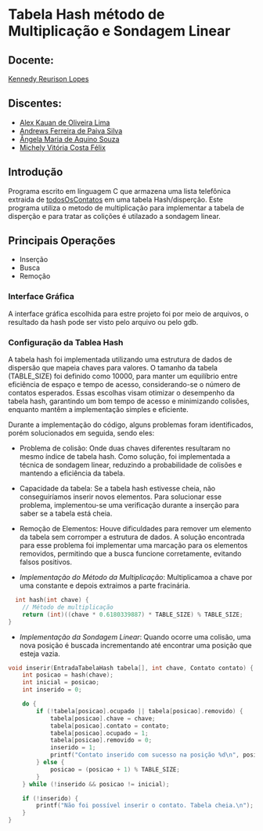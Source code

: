 # Tabela Hash método de Multiplicação e Sondagem Linear 

## Docente:
   [Kennedy Reurison Lopes](https://github.com/kennedyufersa)

## Discentes:
- [Alex Kauan de Oliveira Lima](https://github.com/AlexKauan)
- [Andrews Ferreira de Paiva Silva](https://github.com/TheFonci)
- [Ângela Maria de Aquino Souza](https://github.com/angellusj)
- [Michely Vitória Costa Félix](https://github.com/MichelyFelix)

## Introdução

Programa escrito em linguagem C que armazena uma lista telefônica  extraida de [todosOsContatos](https://github.com/AlexKauan/lista-de-contatos/blob/main/todosOsContatos.txt) em uma tabela Hash/disperção. Este programa utiliza o metodo de multiplicação para implementar a tabela de disperção e para tratar as colições é utilazado a sondagem linear.

## Principais Operações

- Inserção
- Busca
- Remoção
  
### Interface Gráfica
A interface gráfica escolhida para estre projeto foi por meio de arquivos, o resultado da hash pode ser visto pelo arquivo  ou pelo gdb.
### Configuração da Tablea Hash
A tabela hash foi implementada utilizando uma estrutura de dados de dispersão que mapeia chaves para valores. O tamanho da tabela (TABLE_SIZE) foi definido como 10000, para manter um equilíbrio entre eficiência de espaço e tempo de acesso, considerando-se o número de contatos esperados. Essas escolhas visam otimizar o desempenho da tabela hash, garantindo um bom tempo de acesso e minimizando colisões, enquanto mantêm a implementação simples e eficiente.

Durante a implementação do código, alguns problemas foram identificados, porém solucionados em seguida, sendo eles:

- Problema de colisão: Onde duas chaves diferentes resultaram no mesmo índice de tabela hash. Como solução, foi implementada a técnica de sondagem linear, reduzindo a probabilidade de colisões e mantendo a eficiência da tabela.

- Capacidade da tabela: Se a tabela hash estivesse cheia, não conseguiríamos inserir novos elementos. Para solucionar esse problema, implementou-se uma verificação durante a inserção para saber se a tabela está cheia.

- Remoção de Elementos: Houve dificuldades para remover um elemento da tabela sem corromper a estrutura de dados. A solução encontrada para esse problema foi implementar uma marcação para os elementos removidos, permitindo que a busca funcione corretamente, evitando falsos positivos.
  
- *Implementação do Método da Multiplicação*: Multiplicamoa a chave por uma constante e depois extraimos a parte fracinária.
```c
  int hash(int chave) {
    // Método de multiplicação
    return (int)((chave * 0.6180339887) * TABLE_SIZE) % TABLE_SIZE;
}
```

- *Implementação da Sondagem Linear*: Quando ocorre uma colisão, uma nova posição é buscada incrementando até encontrar uma posição que esteja vazia.
```c
void inserir(EntradaTabelaHash tabela[], int chave, Contato contato) {
    int posicao = hash(chave);
    int inicial = posicao;
    int inserido = 0;

    do {
        if (!tabela[posicao].ocupado || tabela[posicao].removido) {
            tabela[posicao].chave = chave;
            tabela[posicao].contato = contato;
            tabela[posicao].ocupado = 1;
            tabela[posicao].removido = 0;
            inserido = 1;
            printf("Contato inserido com sucesso na posição %d\n", posicao);
        } else {
            posicao = (posicao + 1) % TABLE_SIZE;
        }
    } while (!inserido && posicao != inicial);

    if (!inserido) {
        printf("Não foi possível inserir o contato. Tabela cheia.\n");
    }
}

```
